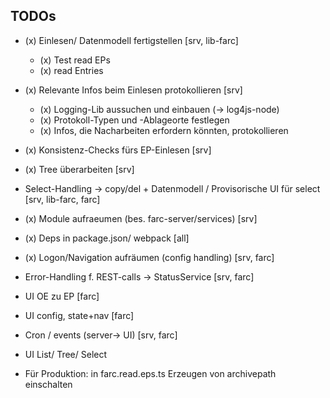 ## TODOs

* (x) Einlesen/ Datenmodell fertigstellen [srv, lib-farc] 
  * (x) Test read EPs
  * (x) read Entries
* (x) Relevante Infos beim Einlesen protokollieren [srv]
  * (x) Logging-Lib aussuchen und einbauen (-> log4js-node)
  * (x) Protokoll-Typen und -Ablageorte festlegen  
  * (x) Infos, die Nacharbeiten erfordern könnten, protokollieren
* (x) Konsistenz-Checks fürs EP-Einlesen [srv]  
* (x) Tree überarbeiten [srv]
* Select-Handling -> copy/del + Datenmodell / Provisorische UI für select [srv, lib-farc, farc]
* (x) Module aufraeumen (bes. farc-server/services) [srv]
* (x) Deps in package.json/ webpack [all]
* (x) Logon/Navigation aufräumen (config handling) [srv, farc]
* Error-Handling f. REST-calls -> StatusService [srv, farc]
* UI OE zu EP [farc]
* UI config, state+nav [farc]
* Cron / events (server-> UI) [srv, farc]
* UI List/ Tree/ Select

* Für Produktion: in farc.read.eps.ts Erzeugen von archivepath einschalten
